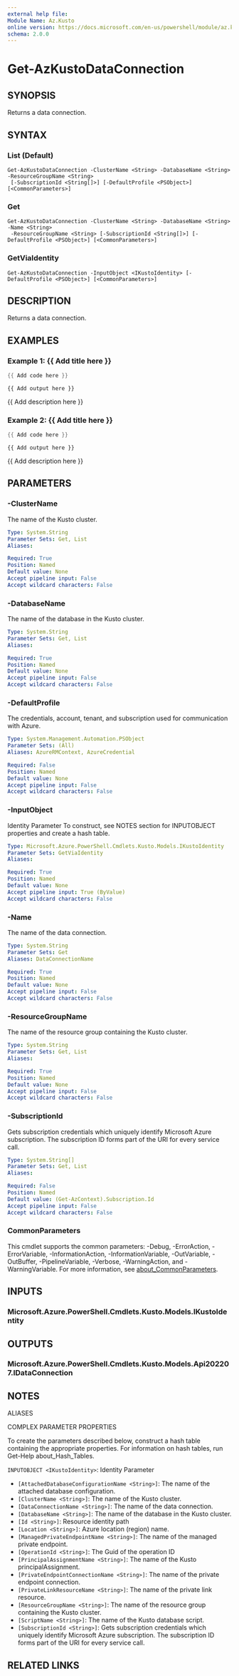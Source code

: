 ```yaml
---
external help file:
Module Name: Az.Kusto
online version: https://docs.microsoft.com/en-us/powershell/module/az.kusto/get-azkustodataconnection
schema: 2.0.0
---
```


# Get-AzKustoDataConnection

## SYNOPSIS
Returns a data connection.

## SYNTAX

### List (Default)
```
Get-AzKustoDataConnection -ClusterName <String> -DatabaseName <String> -ResourceGroupName <String>
 [-SubscriptionId <String[]>] [-DefaultProfile <PSObject>] [<CommonParameters>]
```

### Get
```
Get-AzKustoDataConnection -ClusterName <String> -DatabaseName <String> -Name <String>
 -ResourceGroupName <String> [-SubscriptionId <String[]>] [-DefaultProfile <PSObject>] [<CommonParameters>]
```

### GetViaIdentity
```
Get-AzKustoDataConnection -InputObject <IKustoIdentity> [-DefaultProfile <PSObject>] [<CommonParameters>]
```

## DESCRIPTION
Returns a data connection.

## EXAMPLES

### Example 1: {{ Add title here }}
```powershell
{{ Add code here }}
```

```output
{{ Add output here }}
```

{{ Add description here }}

### Example 2: {{ Add title here }}
```powershell
{{ Add code here }}
```

```output
{{ Add output here }}
```

{{ Add description here }}

## PARAMETERS

### -ClusterName
The name of the Kusto cluster.

```yaml
Type: System.String
Parameter Sets: Get, List
Aliases:

Required: True
Position: Named
Default value: None
Accept pipeline input: False
Accept wildcard characters: False
```

### -DatabaseName
The name of the database in the Kusto cluster.

```yaml
Type: System.String
Parameter Sets: Get, List
Aliases:

Required: True
Position: Named
Default value: None
Accept pipeline input: False
Accept wildcard characters: False
```

### -DefaultProfile
The credentials, account, tenant, and subscription used for communication with Azure.

```yaml
Type: System.Management.Automation.PSObject
Parameter Sets: (All)
Aliases: AzureRMContext, AzureCredential

Required: False
Position: Named
Default value: None
Accept pipeline input: False
Accept wildcard characters: False
```

### -InputObject
Identity Parameter
To construct, see NOTES section for INPUTOBJECT properties and create a hash table.

```yaml
Type: Microsoft.Azure.PowerShell.Cmdlets.Kusto.Models.IKustoIdentity
Parameter Sets: GetViaIdentity
Aliases:

Required: True
Position: Named
Default value: None
Accept pipeline input: True (ByValue)
Accept wildcard characters: False
```

### -Name
The name of the data connection.

```yaml
Type: System.String
Parameter Sets: Get
Aliases: DataConnectionName

Required: True
Position: Named
Default value: None
Accept pipeline input: False
Accept wildcard characters: False
```

### -ResourceGroupName
The name of the resource group containing the Kusto cluster.

```yaml
Type: System.String
Parameter Sets: Get, List
Aliases:

Required: True
Position: Named
Default value: None
Accept pipeline input: False
Accept wildcard characters: False
```

### -SubscriptionId
Gets subscription credentials which uniquely identify Microsoft Azure subscription.
The subscription ID forms part of the URI for every service call.

```yaml
Type: System.String[]
Parameter Sets: Get, List
Aliases:

Required: False
Position: Named
Default value: (Get-AzContext).Subscription.Id
Accept pipeline input: False
Accept wildcard characters: False
```

### CommonParameters
This cmdlet supports the common parameters: -Debug, -ErrorAction, -ErrorVariable, -InformationAction, -InformationVariable, -OutVariable, -OutBuffer, -PipelineVariable, -Verbose, -WarningAction, and -WarningVariable. For more information, see [about_CommonParameters](http://go.microsoft.com/fwlink/?LinkID=113216).

## INPUTS

### Microsoft.Azure.PowerShell.Cmdlets.Kusto.Models.IKustoIdentity

## OUTPUTS

### Microsoft.Azure.PowerShell.Cmdlets.Kusto.Models.Api202207.IDataConnection

## NOTES

ALIASES

COMPLEX PARAMETER PROPERTIES

To create the parameters described below, construct a hash table containing the appropriate properties. For information on hash tables, run Get-Help about_Hash_Tables.


`INPUTOBJECT <IKustoIdentity>`: Identity Parameter
  - `[AttachedDatabaseConfigurationName <String>]`: The name of the attached database configuration.
  - `[ClusterName <String>]`: The name of the Kusto cluster.
  - `[DataConnectionName <String>]`: The name of the data connection.
  - `[DatabaseName <String>]`: The name of the database in the Kusto cluster.
  - `[Id <String>]`: Resource identity path
  - `[Location <String>]`: Azure location (region) name.
  - `[ManagedPrivateEndpointName <String>]`: The name of the managed private endpoint.
  - `[OperationId <String>]`: The Guid of the operation ID
  - `[PrincipalAssignmentName <String>]`: The name of the Kusto principalAssignment.
  - `[PrivateEndpointConnectionName <String>]`: The name of the private endpoint connection.
  - `[PrivateLinkResourceName <String>]`: The name of the private link resource.
  - `[ResourceGroupName <String>]`: The name of the resource group containing the Kusto cluster.
  - `[ScriptName <String>]`: The name of the Kusto database script.
  - `[SubscriptionId <String>]`: Gets subscription credentials which uniquely identify Microsoft Azure subscription. The subscription ID forms part of the URI for every service call.

## RELATED LINKS

